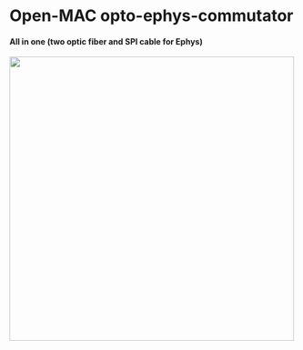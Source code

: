 # Open-MAC opto-ephys-commutator
#### All in one (two optic fiber and SPI cable for Ephys)

<p align="Left">    
    <img src="https://github.com/KaetzelLab/Operant-Box-Code/assets/71041273/b2cbc67e-ee9e-4304-86e8-e08148635a80", width="500"/>
</p>


